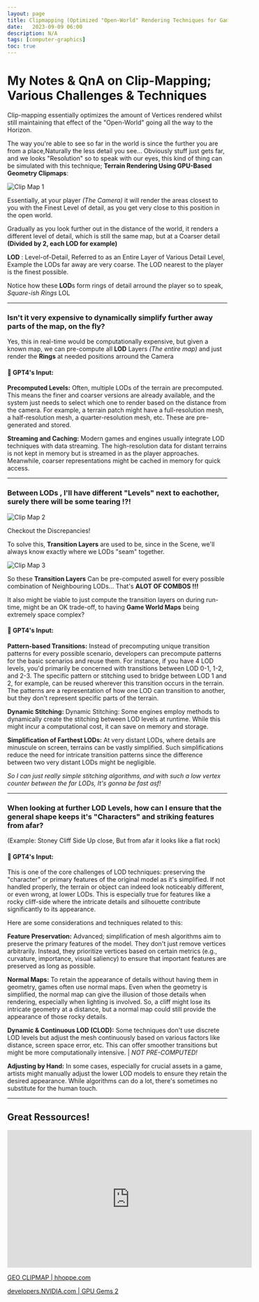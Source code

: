 ```yaml
---
layout: page
title: Clipmapping (Optimized "Open-World" Rendering Techniques for Games)
date:   2023-09-09 06:00
description: N/A
tags: [computer-graphics]
toc: true
---
```


# My Notes & QnA on Clip-Mapping; Various Challenges & Techniques

Clip-mapping essentially optimizes the amount of Vertices rendered whilst still maintaining that effect of the "Open-World" going all the way to the Horizon.

The way you're able to see so far in the world is since the further you are from a place,Naturally the less detail you see... Obviously stuff just gets far, and we looks "Resolution" so to speak with our eyes, this kind of thing 
can be simulated with this technique; **Terrain Rendering Using GPU-Based Geometry Clipmaps**:

![Clip Map 1](/assets/custom/pictures/clip_map1.png)

Essentially, at your player *(The Camera)* it will render the areas closest to you with the Finest Level of detail, as you get very close to this position in the open world.

Gradually as you look further out in the distance of the world, it renders a different level of detail, which is still the same map, but at a Coarser detail **(Divided by 2, each LOD for example)**

**LOD** : Level-of-Detail, Referred to as an Entire Layer of Various Detail Level, Example the LODs far away are very coarse. The LOD nearest to the player is the finest possible.

Notice how these **LOD**s form rings of detail arround the player so to speak, *Square-ish Rings* LOL

---

### Isn't it very expensive to dynamically simplify further away parts of the map, on the fly?

Yes, this in real-time would be computationally expensive, but given a known map, we can pre-compute all **LOD** Layers *(The entire map)* and just render the **Rings** at needed positions arround the Camera

#### 🤖 GPT4's Input:

**Precomputed Levels:** Often, multiple LODs of the terrain are precomputed. This means the finer and coarser versions are already available, and the system just needs to select which one to render based on the distance from the camera. For example, a terrain patch might have a full-resolution mesh, a half-resolution mesh, a quarter-resolution mesh, etc. These are pre-generated and stored.


**Streaming and Caching:** Modern games and engines usually integrate LOD techniques with data streaming. The high-resolution data for distant terrains is not kept in memory but is streamed in as the player approaches. Meanwhile, coarser representations might be cached in memory for quick access.

---

### Between LODs , I'll have different "Levels" next to eachother, surely there will be some tearing !?!

![Clip Map 2](/assets/custom/pictures/clip_map2.png)

Checkout the Discrepancies!

To solve this, **Transition Layers** are used to be, since in the Scene, we'll always know exactly where we LODs "seam" together. 

![Clip Map 3](/assets/custom/pictures/clip_map3.png)

So these **Transition Layers** Can be pre-computed aswell for every possible combination of Neighbouring LODs... That's **ALOT OF COMBOS !!!**

It also might be viable to just compute the transition layers on during run-time, might be an OK trade-off, to having **Game World Maps** being extremely space complex?

#### 🤖 GPT4's Input:

**Pattern-based Transitions:** Instead of precomputing unique transition patterns for every possible scenario, developers can precompute patterns for the basic scenarios and reuse them. For instance, if you have 4 LOD levels, you'd primarily be concerned with transitions between LOD 0-1, 1-2, and 2-3. The specific pattern or stitching used to bridge between LOD 1 and 2, for example, can be reused wherever this transition occurs in the terrain. The patterns are a representation of how one LOD can transition to another, but they don't represent specific parts of the terrain.

**Dynamic Stitching:** Dynamic Stitching: Some engines employ methods to dynamically create the stitching between LOD levels at runtime. While this might incur a computational cost, it can save on memory and storage.

**Simplification of Farthest LODs:** At very distant LODs, where details are minuscule on screen, terrains can be vastly simplified. Such simplifications reduce the need for intricate transition patterns since the difference between two very distant LODs might be negligible. 

*So I can just really simple stitching algorithms, and with such a low vertex counter between the far LODs, It's gonna be fast asf!*

---

### When looking at further LOD Levels, how can I ensure that the general shape keeps it's "Characters" and striking features from afar? 
(Example: Stoney Cliff Side Up close, But from afar it looks like a flat rock)

#### 🤖 GPT4's Input:

This is one of the core challenges of LOD techniques: preserving the "character" or primary features of the original model as it's simplified. If not handled properly, the terrain or object can indeed look noticeably different, or even wrong, at lower LODs. This is especially true for features like a rocky cliff-side where the intricate details and silhouette contribute significantly to its appearance.

Here are some considerations and techniques related to this:

**Feature Preservation:** Advanced; simplification of mesh algorithms aim to preserve the primary features of the model. They don't just remove vertices arbitrarily. Instead, they prioritize vertices based on certain metrics (e.g., curvature, importance, visual saliency) to ensure that important features are preserved as long as possible.

**Normal Maps:** To retain the appearance of details without having them in geometry, games often use normal maps. Even when the geometry is simplified, the normal map can give the illusion of those details when rendering, especially when lighting is involved. So, a cliff might lose its intricate geometry at a distance, but a normal map could still provide the appearance of those rocky details.

**Dynamic & Continuous LOD (CLOD):** Some techniques don't use discrete LOD levels but adjust the mesh continuously based on various factors like distance, screen space error, etc. This can offer smoother transitions but might be more computationally intensive. | *NOT PRE-COMPUTED!*

**Adjusting by Hand:** In some cases, especially for crucial assets in a game, artists might manually adjust the lower LOD models to ensure they retain the desired appearance. While algorithms can do a lot, there's sometimes no substitute for the human touch.

---

## Great Ressources!

<iframe width="560" height="315" src="https://www.youtube.com/embed/yoUQRT-Hmcc" frameborder="0" allowfullscreen></iframe>

<a href="https://hhoppe.com/proj/geomclipmap/">GEO CLIPMAP | hhoppe.com</a>

<a href="https://developer.nvidia.com/gpugems/gpugems2/part-i-geometric-complexity/chapter-2-terrain-rendering-using-gpu-based-geometry">developers.NVIDIA.com | GPU Gems 2</a>



